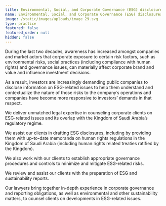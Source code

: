 ```yaml
---
title: Environmental, Social, and Corporate Governance (ESG) disclosures
name: Environmental, Social, and Corporate Governance (ESG) disclosures
image: /static/images/uploads/image 29.svg
type: practice
featured: false
featured_order: null
hidden: false
---
```

During the last two decades, awareness has increased amongst companies and market actors that corporate exposure to certain risk factors, such as environmental risks, social practices (including compliance with human rights) and governance issues, can materially affect corporate brand and value and influence investment decisions.

As a result, investors are increasingly demanding public companies to disclose information on ESG-related issues to help them understand and contextualize the nature of those risks to the company’s operations and companies have become more responsive to investors’ demands in that respect.

We deliver unmatched legal expertise in counseling corporate clients on ESG-related issues and its overlap with the Kingdom of Saudi Arabia’s regulatory regime.

We assist our clients in drafting ESG disclosures, including by providing them with up-to-date memoranda on human rights regulations in the Kingdom of Saudi Arabia (including human rights related treaties ratified by the Kingdom).

We also work with our clients to establish appropriate governance procedures and controls to minimize and mitigate ESG-related risks. 

We review and assist our clients with the preparation of ESG and sustainability reports.

Our lawyers bring together in-depth experience in corporate governance and reporting obligations, as well as environmental and other sustainability matters, to counsel clients on developments in ESG-related issues.
